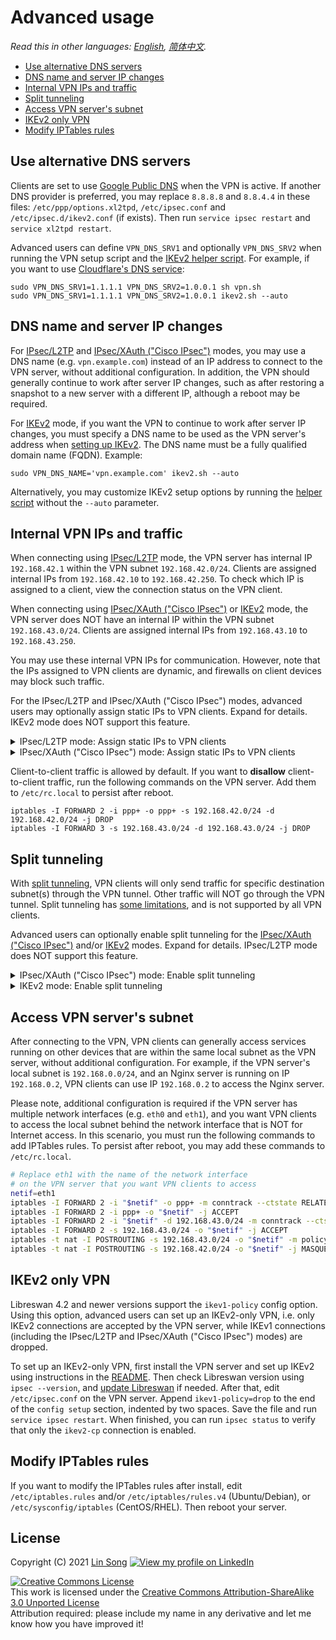 # Advanced usage

*Read this in other languages: [English](advanced-usage.md), [简体中文](advanced-usage-zh.md).*

- [Use alternative DNS servers](#use-alternative-dns-servers)
- [DNS name and server IP changes](#dns-name-and-server-ip-changes)
- [Internal VPN IPs and traffic](#internal-vpn-ips-and-traffic)
- [Split tunneling](#split-tunneling)
- [Access VPN server's subnet](#access-vpn-servers-subnet)
- [IKEv2 only VPN](#ikev2-only-vpn)
- [Modify IPTables rules](#modify-iptables-rules)

## Use alternative DNS servers

Clients are set to use [Google Public DNS](https://developers.google.com/speed/public-dns/) when the VPN is active. If another DNS provider is preferred, you may replace `8.8.8.8` and `8.8.4.4` in these files: `/etc/ppp/options.xl2tpd`, `/etc/ipsec.conf` and `/etc/ipsec.d/ikev2.conf` (if exists). Then run `service ipsec restart` and `service xl2tpd restart`.

Advanced users can define `VPN_DNS_SRV1` and optionally `VPN_DNS_SRV2` when running the VPN setup script and the [IKEv2 helper script](ikev2-howto.md#using-helper-scripts). For example, if you want to use [Cloudflare's DNS service](https://1.1.1.1/dns/):

```
sudo VPN_DNS_SRV1=1.1.1.1 VPN_DNS_SRV2=1.0.0.1 sh vpn.sh
sudo VPN_DNS_SRV1=1.1.1.1 VPN_DNS_SRV2=1.0.0.1 ikev2.sh --auto
```

## DNS name and server IP changes

For [IPsec/L2TP](clients.md) and [IPsec/XAuth ("Cisco IPsec")](clients-xauth.md) modes, you may use a DNS name (e.g. `vpn.example.com`) instead of an IP address to connect to the VPN server, without additional configuration. In addition, the VPN should generally continue to work after server IP changes, such as after restoring a snapshot to a new server with a different IP, although a reboot may be required.

For [IKEv2](ikev2-howto.md) mode, if you want the VPN to continue to work after server IP changes, you must specify a DNS name to be used as the VPN server's address when [setting up IKEv2](ikev2-howto.md). The DNS name must be a fully qualified domain name (FQDN). Example:

```
sudo VPN_DNS_NAME='vpn.example.com' ikev2.sh --auto
```

Alternatively, you may customize IKEv2 setup options by running the [helper script](ikev2-howto.md#using-helper-scripts) without the `--auto` parameter.

## Internal VPN IPs and traffic

When connecting using [IPsec/L2TP](clients.md) mode, the VPN server has internal IP `192.168.42.1` within the VPN subnet `192.168.42.0/24`. Clients are assigned internal IPs from `192.168.42.10` to `192.168.42.250`. To check which IP is assigned to a client, view the connection status on the VPN client.

When connecting using [IPsec/XAuth ("Cisco IPsec")](clients-xauth.md) or [IKEv2](ikev2-howto.md) mode, the VPN server does NOT have an internal IP within the VPN subnet `192.168.43.0/24`. Clients are assigned internal IPs from `192.168.43.10` to `192.168.43.250`.

You may use these internal VPN IPs for communication. However, note that the IPs assigned to VPN clients are dynamic, and firewalls on client devices may block such traffic.

For the IPsec/L2TP and IPsec/XAuth ("Cisco IPsec") modes, advanced users may optionally assign static IPs to VPN clients. Expand for details. IKEv2 mode does NOT support this feature.

<details>
<summary>
IPsec/L2TP mode: Assign static IPs to VPN clients
</summary>

The example below **ONLY** applies to IPsec/L2TP mode. Commands must be run as `root`.

1. First, create a new VPN user for each VPN client that you want to assign a static IP to. Refer to [Manage VPN Users](manage-users.md). Helper scripts are included for convenience.
1. Edit `/etc/xl2tpd/xl2tpd.conf` on the VPN server. Replace `ip range = 192.168.42.10-192.168.42.250` with e.g. `ip range = 192.168.42.100-192.168.42.250`. This reduces the pool of auto-assigned IP addresses, so that more IPs are available to assign to clients as static IPs.
1. Edit `/etc/ppp/chap-secrets` on the VPN server. For example, if the file contains:
   ```
   "username1"  l2tpd  "password1"  *
   "username2"  l2tpd  "password2"  *
   "username3"  l2tpd  "password3"  *
   ```

   Let's assume that you want to assign static IP `192.168.42.2` to VPN user `username2`, assign static IP `192.168.42.3` to VPN user `username3`, while keeping `username1` unchanged (auto-assign from the pool). After editing, the file should look like:
   ```
   "username1"  l2tpd  "password1"  *
   "username2"  l2tpd  "password2"  192.168.42.2
   "username3"  l2tpd  "password3"  192.168.42.3
   ```

   **Note:** The assigned static IP(s) must be from the subnet `192.168.42.0/24`, and must NOT be from the pool of auto-assigned IPs (see `ip range` above). In addition, `192.168.42.1` is reserved for the VPN server itself. In the example above, you can only assign static IP(s) from the range `192.168.42.2-192.168.42.99`.
1. **(Important)** Restart the xl2tpd service:
   ```
   service xl2tpd restart
   ```
</details>

<details>
<summary>
IPsec/XAuth ("Cisco IPsec") mode: Assign static IPs to VPN clients
</summary>

The example below **ONLY** applies to IPsec/XAuth ("Cisco IPsec") mode. Commands must be run as `root`.

1. First, create a new VPN user for each VPN client that you want to assign a static IP to. Refer to [Manage VPN Users](manage-users.md). Helper scripts are included for convenience.
1. Edit `/etc/ipsec.conf` on the VPN server. Replace `rightaddresspool=192.168.43.10-192.168.43.250` with e.g. `rightaddresspool=192.168.43.100-192.168.43.250`. This reduces the pool of auto-assigned IP addresses, so that more IPs are available to assign to clients as static IPs.
1. Edit `/etc/ipsec.d/ikev2.conf` on the VPN server (if exists). Replace `rightaddresspool=192.168.43.10-192.168.43.250` with the **same value** as the previous step.
1. Edit `/etc/ipsec.d/passwd` on the VPN server. For example, if the file contains:
   ```
   username1:password1hashed:xauth-psk
   username2:password2hashed:xauth-psk
   username3:password3hashed:xauth-psk
   ```

   Let's assume that you want to assign static IP `192.168.43.2` to VPN user `username2`, assign static IP `192.168.43.3` to VPN user `username3`, while keeping `username1` unchanged (auto-assign from the pool). After editing, the file should look like:
   ```
   username1:password1hashed:xauth-psk
   username2:password2hashed:xauth-psk:192.168.42.2
   username3:password3hashed:xauth-psk:192.168.42.3
   ```

   **Note:** The assigned static IP(s) must be from the subnet `192.168.43.0/24`, and must NOT be from the pool of auto-assigned IPs (see `rightaddresspool` above). In the example above, you can only assign static IP(s) from the range `192.168.43.1-192.168.43.99`.
1. **(Important)** Restart the IPsec service:
   ```
   service ipsec restart
   ```
</details>

Client-to-client traffic is allowed by default. If you want to **disallow** client-to-client traffic, run the following commands on the VPN server. Add them to `/etc/rc.local` to persist after reboot.

```
iptables -I FORWARD 2 -i ppp+ -o ppp+ -s 192.168.42.0/24 -d 192.168.42.0/24 -j DROP
iptables -I FORWARD 3 -s 192.168.43.0/24 -d 192.168.43.0/24 -j DROP
```

## Split tunneling

With [split tunneling](https://wiki.strongswan.org/projects/strongswan/wiki/ForwardingAndSplitTunneling#Split-Tunneling), VPN clients will only send traffic for specific destination subnet(s) through the VPN tunnel. Other traffic will NOT go through the VPN tunnel. Split tunneling has [some limitations](https://wiki.strongswan.org/projects/strongswan/wiki/ForwardingAndSplitTunneling#Split-Tunneling), and is not supported by all VPN clients.

Advanced users can optionally enable split tunneling for the [IPsec/XAuth ("Cisco IPsec")](clients-xauth.md) and/or [IKEv2](ikev2-howto.md) modes. Expand for details. IPsec/L2TP mode does NOT support this feature.

<details>
<summary>
IPsec/XAuth ("Cisco IPsec") mode: Enable split tunneling
</summary>

The example below **ONLY** applies to IPsec/XAuth ("Cisco IPsec") mode. Commands must be run as `root`.

1. Edit `/etc/ipsec.conf` on the VPN server. In the section `conn xauth-psk`, replace `leftsubnet=0.0.0.0/0` with the subnet(s) you want VPN clients to send traffic through the VPN tunnel. For example:   
   For a single subnet:
   ```
   leftsubnet=10.123.123.0/24
   ```
   For multiple subnets (use `leftsubnets` instead):
   ```
   leftsubnets="10.123.123.0/24,10.100.0.0/16"
   ```
1. **(Important)** Restart the IPsec service:
   ```
   service ipsec restart
   ```
</details>

<details>
<summary>
IKEv2 mode: Enable split tunneling
</summary>

The example below **ONLY** applies to IKEv2 mode. Commands must be run as `root`.

1. Edit `/etc/ipsec.d/ikev2.conf` on the VPN server. In the section `conn ikev2-cp`, replace `leftsubnet=0.0.0.0/0` with the subnet(s) you want VPN clients to send traffic through the VPN tunnel. For example:   
   For a single subnet:
   ```
   leftsubnet=10.123.123.0/24
   ```
   For multiple subnets (use `leftsubnets` instead):
   ```
   leftsubnets="10.123.123.0/24,10.100.0.0/16"
   ```
1. **(Important)** Restart the IPsec service:
   ```
   service ipsec restart
   ```
</details>

## Access VPN server's subnet

After connecting to the VPN, VPN clients can generally access services running on other devices that are within the same local subnet as the VPN server, without additional configuration. For example, if the VPN server's local subnet is `192.168.0.0/24`, and an Nginx server is running on IP `192.168.0.2`, VPN clients can use IP `192.168.0.2` to access the Nginx server.

Please note, additional configuration is required if the VPN server has multiple network interfaces (e.g. `eth0` and `eth1`), and you want VPN clients to access the local subnet behind the network interface that is NOT for Internet access. In this scenario, you must run the following commands to add IPTables rules. To persist after reboot, you may add these commands to `/etc/rc.local`.

```bash
# Replace eth1 with the name of the network interface
# on the VPN server that you want VPN clients to access
netif=eth1
iptables -I FORWARD 2 -i "$netif" -o ppp+ -m conntrack --ctstate RELATED,ESTABLISHED -j ACCEPT
iptables -I FORWARD 2 -i ppp+ -o "$netif" -j ACCEPT
iptables -I FORWARD 2 -i "$netif" -d 192.168.43.0/24 -m conntrack --ctstate RELATED,ESTABLISHED -j ACCEPT
iptables -I FORWARD 2 -s 192.168.43.0/24 -o "$netif" -j ACCEPT
iptables -t nat -I POSTROUTING -s 192.168.43.0/24 -o "$netif" -m policy --dir out --pol none -j MASQUERADE
iptables -t nat -I POSTROUTING -s 192.168.42.0/24 -o "$netif" -j MASQUERADE
```

## IKEv2 only VPN

Libreswan 4.2 and newer versions support the `ikev1-policy` config option. Using this option, advanced users can set up an IKEv2-only VPN, i.e. only IKEv2 connections are accepted by the VPN server, while IKEv1 connections (including the IPsec/L2TP and IPsec/XAuth ("Cisco IPsec") modes) are dropped.

To set up an IKEv2-only VPN, first install the VPN server and set up IKEv2 using instructions in the [README](../README.md). Then check Libreswan version using `ipsec --version`, and [update Libreswan](../README.md#upgrade-libreswan) if needed. After that, edit `/etc/ipsec.conf` on the VPN server. Append `ikev1-policy=drop` to the end of the `config setup` section, indented by two spaces. Save the file and run `service ipsec restart`. When finished, you can run `ipsec status` to verify that only the `ikev2-cp` connection is enabled.

## Modify IPTables rules

If you want to modify the IPTables rules after install, edit `/etc/iptables.rules` and/or `/etc/iptables/rules.v4` (Ubuntu/Debian), or `/etc/sysconfig/iptables` (CentOS/RHEL). Then reboot your server.

## License

Copyright (C) 2021 [Lin Song](https://github.com/hwdsl2) [![View my profile on LinkedIn](https://static.licdn.com/scds/common/u/img/webpromo/btn_viewmy_160x25.png)](https://www.linkedin.com/in/linsongui)   

[![Creative Commons License](https://i.creativecommons.org/l/by-sa/3.0/88x31.png)](http://creativecommons.org/licenses/by-sa/3.0/)   
This work is licensed under the [Creative Commons Attribution-ShareAlike 3.0 Unported License](http://creativecommons.org/licenses/by-sa/3.0/)  
Attribution required: please include my name in any derivative and let me know how you have improved it!
